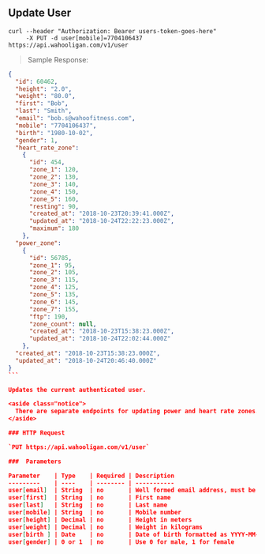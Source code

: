 ## Update User

```shell
curl --header "Authorization: Bearer users-token-goes-here"
     -X PUT -d user[mobile]=7704106437 https://api.wahooligan.com/v1/user
```

> Sample Response:

``````json
{
  "id": 60462,
  "height": "2.0",
  "weight": "80.0",
  "first": "Bob",
  "last": "Smith",
  "email": "bob.s@wahoofitness.com",
  "mobile": "7704106437",
  "birth": "1980-10-02",
  "gender": 1,
  "heart_rate_zone":
    {
      "id": 454,
      "zone_1": 120,
      "zone_2": 130,
      "zone_3": 140,
      "zone_4": 150,
      "zone_5": 160,
      "resting": 90,
      "created_at": "2018-10-23T20:39:41.000Z",
      "updated_at": "2018-10-24T22:22:23.000Z",
      "maximum": 180
    },
  "power_zone":
    {
      "id": 56785,
      "zone_1": 95,
      "zone_2": 105,
      "zone_3": 115,
      "zone_4": 125,
      "zone_5": 135,
      "zone_6": 145,
      "zone_7": 155,
      "ftp": 190,
      "zone_count": null,
      "created_at": "2018-10-23T15:38:23.000Z",
      "updated_at": "2018-10-24T22:02:44.000Z"
    },
  "created_at": "2018-10-23T15:38:23.000Z",
  "updated_at": "2018-10-24T20:46:40.000Z"
}
```

Updates the current authenticated user.

<aside class="notice">
  There are separate endpoints for updating power and heart rate zones.
</aside>

### HTTP Request

`PUT https://api.wahooligan.com/v1/user`

###  Parameters

Parameter    | Type    | Required | Description
---------    | ----    | -------- | -----------
user[email]  | String  | no       | Well formed email address, must be unique in the system
user[first]  | String  | no       | First name
user[last]   | String  | no       | Last name
user[mobile] | String  | no       | Mobile number
user[height] | Decimal | no       | Height in meters
user[weight] | Decimal | no       | Weight in kilograms
user[birth ] | Date    | no       | Date of birth formatted as YYYY-MM-DD
user[gender] | 0 or 1  | no       | Use 0 for male, 1 for female




